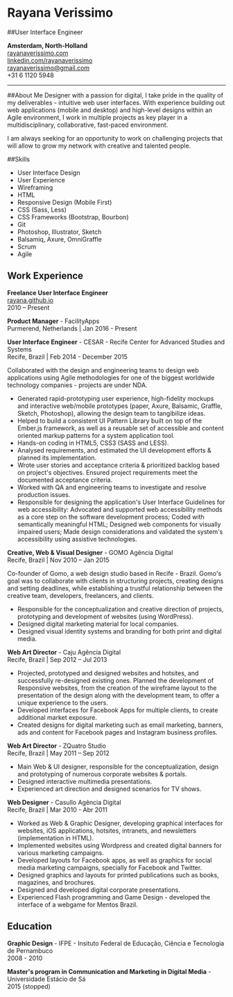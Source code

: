 # Rayana Verissimo
##User Interface Engineer

**Amsterdam, North-Holland**  
[rayanaverissimo.com](http://www.rayanaverissimo.com)  
[linkedin.com/rayanaverissimo](http://linkedin.com/in/rayanaverissimo)  
[rayanaverissimo@gmail.com](mailto:rayanaverissimo@gmail.com)  
+31 6 1120 5948

---

##About Me
Designer with a passion for digital, I take pride in the quality of my deliverables - intuitive web user interfaces. With experience building out web applications (mobile and desktop) and high-level designs within an Agile environment, I work in multiple projects as key player in a multidisciplinary, collaborative, fast-paced environment.

I am always seeking for an opportunity to work on challenging projects that will allow to grow my network with creative and talented people.

##Skills

* User Interface Design
* User Experience
* Wireframing
* HTML
* Responsive Design (Mobile First)
* CSS (Sass, Less)
* CSS Frameworks (Bootstrap, Bourbon)
* Git
* Photoshop, Illustrator, Sketch
* Balsamiq, Axure, OmniGraffle
* Scrum
* Agile

## Work Experience

**Freelance User Interface Engineer**  
[rayana.github.io](http://www.rayana.github.io)  
2010 – Present

**Product Manager** - FacilityApps  
Purmerend, Netherlands | Jan 2016 - Present  

**User Interface Engineer** - CESAR - Recife Center for Advanced Studies and Systems  
Recife, Brazil | Feb 2014 - December 2015  

Collaborated with the design and engineering teams to design web applications using Agile methodologies for one of the biggest worldwide technology companies - projects are under NDA. 

* Generated rapid-prototyping user experience, high-fidelity mockups and interactive web/mobile prototypes (paper, Axure, Balsamic, Graffle, Sketch, Photoshop), allowing the design team to tangibilize ideas.
* Helped to build a consistent UI Pattern Library built on top of the Ember.js framework, as well as a reusable set of accessible and content oriented markup patterns for a system application tool. 
* Hands-on coding in HTML5, CSS3 (SASS and LESS).
* Analysed requirements, and estimated the UI development efforts & planned its implementation.
* Wrote user stories and acceptance criteria & prioritized backlog based on project's objectives. Ensured project requirements meet the documented acceptance criteria.
* Worked with QA and engineering teams to investigate and resolve production issues.
* Responsible for designing the application's User Interface Guidelines for web accessibility: 
Advocated and supported web accessibility methods as a core step on the software development process; Coded with semantically meaningful HTML; Designed web components for visually impaired users;  Made design considerations and validated the system's accessibility using assistive technologies.

**Creative, Web & Visual Designer** - GOMO Agência Digital  
Recife, Brazil | Nov 2010 – Jan 2015  

Co-founder of Gomo, a web design studio based in Recife - Brazil. Gomo's goal was to collaborate with clients in structuring projects, creating designs and setting deadlines, while establishing a trustful relationship between the creative team, developers, freelancers, and clients. 

* Responsible for the conceptualization and creative direction of projects, prototyping and development of websites (using WordPress).
* Designed digital marketing material for local companies.
* Designed visual identity systems and branding for both print and digital media.

**Web Art Director** - Caju Agência Digital  
Recife, Brazil | Sep 2012 – Jul 2013  

* Projected, prototyped and designed websites and hotsites, and successfully re-designed existing ones. Planned the development of Responsive websites, from the creation of the wireframe layout to the presentation of the design along with the development team, to offer a unique experience to the users.
* Developed interfaces for Facebook Apps for multiple clients, to create additional market exposure.
* Created designs for digital marketing such as email marketing, banners, ads and content for Facebook pages and Instagram business profiles.

**Web Art Director** - ZQuatro Studio  
Recife, Brazil | May 2011 – Sep 2012  

* Main Web & UI designer, responsible for the conceptualization, design and prototyping of numerous corporate websites & portals.
* Designed interactive multimedia presentations.
* Experienced art direction and designed scenarios for TV shows.

**Web Designer** - Casullo Agência Digital  
Recife, Brazil | Mar 2010 - Abr 2011  

* Worked as Web & Graphic Designer, developing graphical interfaces for websites, iOS applications, hotsites, intranets, and newsletters (implementation in HTML).
* Implemented websites using Wordpress and created digital banners for various marketing campaigns.
* Developed layouts for Facebook apps, as well as graphics for social media marketing campaigns, specially for Facebook and Twitter.
* Designed graphics and layouts for printed publications such as books, magazines, and brochures.
* Designed and developed digital corporate presentations.
* Experienced Flash programming and Game Design - developed the interface of a webgame for Mentos Brazil.

## Education
**Graphic Design** - IFPE - Insituto Federal de Educação, Ciência e Tecnologia de Pernambuco  
2008 - 2010

**Master's program in Communication and Marketing in Digital Media** - Universidade Estácio de Sá  
2015 (stopped)
